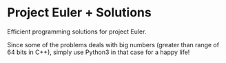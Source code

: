 # Project Euler + Solutions
Efficient programming solutions for project Euler.

Since some of the problems deals with big numbers (greater than range of 64 bits in C++), simply use Python3 in that case for a happy life!
